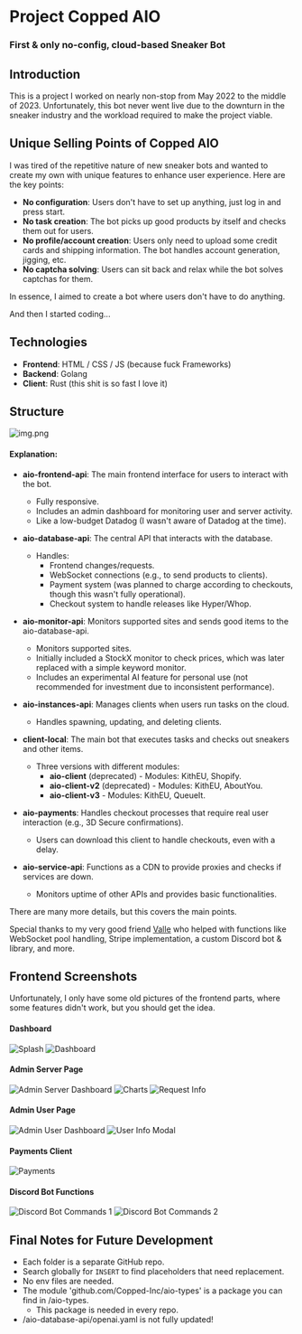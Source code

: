# Project Copped AIO
### First & only no-config, cloud-based Sneaker Bot

## Introduction
This is a project I worked on nearly non-stop from May 2022 to the middle of 2023. Unfortunately, this bot never went live due to the downturn in the sneaker industry and the workload required to make the project viable.

## Unique Selling Points of Copped AIO
I was tired of the repetitive nature of new sneaker bots and wanted to create my own with unique features to enhance user experience. Here are the key points:
- **No configuration**: Users don't have to set up anything, just log in and press start.
- **No task creation**: The bot picks up good products by itself and checks them out for users.
- **No profile/account creation**: Users only need to upload some credit cards and shipping information. The bot handles account generation, jigging, etc.
- **No captcha solving**: Users can sit back and relax while the bot solves captchas for them.

In essence, I aimed to create a bot where users don't have to do anything.

And then I started coding...

## Technologies
- **Frontend**: HTML / CSS / JS (because fuck Frameworks)
- **Backend**: Golang
- **Client**: Rust (this shit is so fast I love it)

## Structure
![img.png](img/structure.png)
#### Explanation:
- **aio-frontend-api**: The main frontend interface for users to interact with the bot.
  - Fully responsive.
  - Includes an admin dashboard for monitoring user and server activity.
  - Like a low-budget Datadog (I wasn't aware of Datadog at the time).

- **aio-database-api**: The central API that interacts with the database.
  - Handles:
    - Frontend changes/requests.
    - WebSocket connections (e.g., to send products to clients).
    - Payment system (was planned to charge according to checkouts, though this wasn't fully operational).
    - Checkout system to handle releases like Hyper/Whop.

- **aio-monitor-api**: Monitors supported sites and sends good items to the aio-database-api.
  - Monitors supported sites.
  - Initially included a StockX monitor to check prices, which was later replaced with a simple keyword monitor.
  - Includes an experimental AI feature for personal use (not recommended for investment due to inconsistent performance).

- **aio-instances-api**: Manages clients when users run tasks on the cloud.
  - Handles spawning, updating, and deleting clients.

- **client-local**: The main bot that executes tasks and checks out sneakers and other items.
  - Three versions with different modules:
    - **aio-client** (deprecated) - Modules: KithEU, Shopify.
    - **aio-client-v2** (deprecated) - Modules: KithEU, AboutYou.
    - **aio-client-v3** - Modules: KithEU, QueueIt.

- **aio-payments**: Handles checkout processes that require real user interaction (e.g., 3D Secure confirmations).
  - Users can download this client to handle checkouts, even with a delay.

- **aio-service-api**: Functions as a CDN to provide proxies and checks if services are down.
  - Monitors uptime of other APIs and provides basic functionalities.

There are many more details, but this covers the main points.

Special thanks to my very good friend [Valle](https://github.com/valdotle) who helped with functions like WebSocket pool handling, Stripe implementation, a custom Discord bot & library, and more.

## Frontend Screenshots
Unfortunately, I only have some old pictures of the frontend parts, where some features didn't work, but you should get the idea.

#### Dashboard
![Splash](img/splash.png)
![Dashboard](img/dashboard.png)

#### Admin Server Page
![Admin Server Dashboard](img/admin-server-dashboard.png)
![Charts](img/charts.png)
![Request Info](img/request-info.png)

#### Admin User Page
![Admin User Dashboard](img/admin-user-dashboard.png)
![User Info Modal](img/user-info-modal.png)

#### Payments Client
![Payments](img/payments.png)

#### Discord Bot Functions
![Discord Bot Commands 1](img/discord-bot.png)
![Discord Bot Commands 2](img/discord-bot-2.png)

## Final Notes for Future Development
- Each folder is a separate GitHub repo.
- Search globally for `INSERT` to find placeholders that need replacement.
- No env files are needed.
- The module 'github.com/Copped-Inc/aio-types' is a package you can find in /aio-types.
  - This package is needed in every repo.
- /aio-database-api/openai.yaml is not fully updated!
